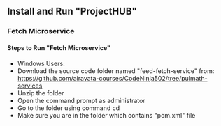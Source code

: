 ## Install and Run "ProjectHUB"

### Fetch Microservice
#### Steps to Run "Fetch Microservice"
 - Windows Users:
  - Download the source code folder named "feed-fetch-service" from: https://github.com/airavata-courses/CodeNinja502/tree/pulmath-services
  - Unzip the folder
  - Open the command prompt as administrator
  - Go to the folder using command cd <path>
  - Make sure you are in the folder which contains "pom.xml" file
 
